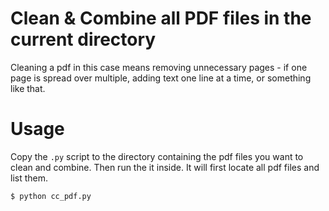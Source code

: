 # Clean & Combine all PDF files in the current directory

Cleaning a pdf in this case means removing unnecessary pages - if one page is spread over multiple, adding text one line at a time, or something like that.

# Usage

Copy the `.py` script to the directory containing the pdf files you want to clean and combine. Then run the it inside. It will first locate all pdf files and list them.

```bash
$ python cc_pdf.py
```
